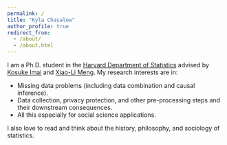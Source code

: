 ```yaml
---
permalink: /
title: "Kyla Chasalow"
author_profile: true
redirect_from: 
  - /about/
  - /about.html
---
```


I am a Ph.D. student in the [Harvard Department of Statistics](https://statistics.fas.harvard.edu/) advised by [Kosuke Imai](https://imai.fas.harvard.edu/) and [Xiao-Li Meng](https://statistics.fas.harvard.edu/people/xiao-li-meng). My research interests are in:

- Missing data problems (including data combination and causal inference).
- Data collection, privacy protection, and other pre-processing steps and their downstream consequences.
- All this especially for social science applications.

I also love to read and think about the history, philosophy, and sociology of statistics. 

